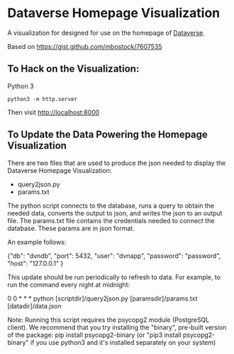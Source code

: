 # Dataverse Homepage Visualization

A visualization for designed for use on the homepage of [Dataverse](https://www.github.com/iqss/dataverse).

Based on https://gist.github.com/mbostock/7607535

## To Hack on the Visualization:

Python 3 

    python3 -m http.server


Then visit <http://localhost:8000>

## To Update the Data Powering the Homepage Visualization

There are two files that are used to produce the json needed to display the Dataverse Homepage Visualization:

- query2json.py
- params.txt

The python script connects to the database, runs a query to obtain the needed data, converts the output to json, and writes the json to an output file. The params.txt file contains the credentials needed to connect the database. These params are in json format.

An example follows:

{"db": "dvndb",
 "port": 5432,
 "user": "dvnapp",
 "password": "password",
 "host": "127.0.0.1"
}

This update should be run periodically to refresh to data. For example, to run the command every night at midnight:

0 0 * * * python [scriptdir]/query2json.py [paramsdir]/params.txt [datadir]/data.json

Note: Running this script requires the psycopg2 module (PostgreSQL client).
We recommend that you try installing the "binary", pre-built version of the package:
pip install psycopg2-binary
(or "pip3 install psycopg2-binary" if you use python3 and it's
installed separately on your system)
